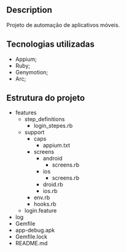 ## Description


Projeto de automação de aplicativos móveis.


## Tecnologias utilizadas

- Appium;
- Ruby;
- Genymotion;
- Arc;
  

## Estrutura do projeto

- features
    - step_definitions
      - login_stepes.rb
    - support
      - caps
        - appium.txt
      - screens
        - android
          - screens.rb
        - ios
          - screens.rb
        - droid.rb
        - ios.rb
      - env.rb
      - hooks.rb
    - login.feature
- log
- Gemfile
- app-debug.apk
- Gemfile.lock
- README.md